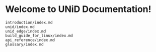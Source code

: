 # Welcome to UNiD Documentation!

```{toctree}
introduction/index.md
unid/index.md
unid_edge/index.md
build_guide_for_linux/index.md
api_reference/index.md
glossary/index.md
```
